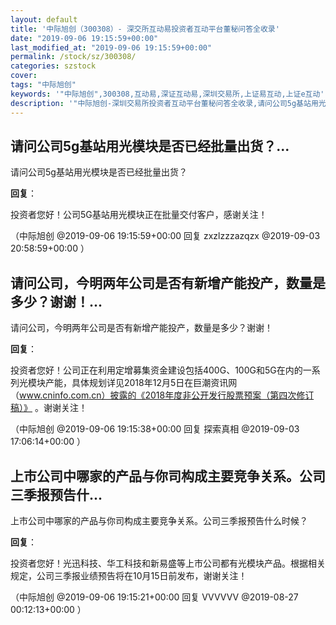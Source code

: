 ```yaml
---
layout: default
title: '中际旭创（300308）- 深交所互动易投资者互动平台董秘问答全收录'
date: "2019-09-06 19:15:59+00:00"
last_modified_at: "2019-09-06 19:15:59+00:00"
permalink: /stock/sz/300308/
categories: szstock
cover: 
tags: "中际旭创"
keywords: '"中际旭创",300308,互动易,深证互动易,深圳交易所,上证易互动,上证e互动'
description: '"中际旭创-深圳交易所投资者互动平台董秘问答全收录,请问公司5g基站用光模块是否已经批量出货？"'
---
```


## 请问公司5g基站用光模块是否已经批量出货？...

请问公司5g基站用光模块是否已经批量出货？

**回复**：

投资者您好！公司5G基站用光模块正在批量交付客户，感谢关注！ 

（中际旭创  @2019-09-06 19:15:59+00:00 回复 zxzlzzzazqzx  @2019-09-03 20:58:59+00:00 ）

## 请问公司，今明两年公司是否有新增产能投产，数量是多少？谢谢！...

请问公司，今明两年公司是否有新增产能投产，数量是多少？谢谢！

**回复**：

投资者您好！公司正在利用定增募集资金建设包括400G、100G和5G在内的一系列光模块产能，具体规划详见2018年12月5日在巨潮资讯网（www.cninfo.com.cn）披露的《2018年度非公开发行股票预案（第四次修订稿）》 。谢谢关注！ 

（中际旭创  @2019-09-06 19:15:38+00:00 回复 探索真相  @2019-09-03 17:06:14+00:00 ）

## 上市公司中哪家的产品与你司构成主要竞争关系。公司三季报预告什...

上市公司中哪家的产品与你司构成主要竞争关系。公司三季报预告什么时候？

**回复**：

投资者您好！光迅科技、华工科技和新易盛等上市公司都有光模块产品。根据相关规定，公司三季报业绩预告将在10月15日前发布，谢谢关注！ 

（中际旭创  @2019-09-06 19:15:21+00:00 回复 VVVVVV  @2019-08-27 00:12:13+00:00 ）

